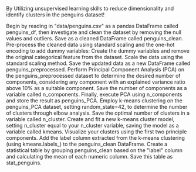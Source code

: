 By Utilizing  unsupervised learning skills to reduce dimensionality and identify clusters in the penguins dataset!

Begin by reading in "data/penguins.csv" as a pandas DataFrame called penguins_df, then investigate and clean the dataset by removing the null values and outliers. Save as a cleaned DataFrame called penguins_clean.
Pre-process the cleaned data using standard scaling and the one-hot encoding to add dummy variables:
Create the dummy variables and remove the original categorical feature from the dataset.
Scale the data using the standard scaling method.
Save the updated data as a new DataFrame called penguins_preprocessed.
Perform Principal Component Analysis (PCA) on the penguins_preprocessed dataset to determine the desired number of components, considering any component with an explained variance ratio above 10% as a suitable component. Save the number of components as a variable called n_components.
Finally, execute PCA using n_components and store the result as penguins_PCA.
Employ k-means clustering on the penguins_PCA dataset, setting random_state=42, to determine the number of clusters through elbow analysis. Save the optimal number of clusters in a variable called n_cluster.
Create and fit a new k-means cluster model, setting n_cluster equal to your n_cluster variable, saving the model as a variable called kmeans.
Visualize your clusters using the first two principle components.
Add the label column extracted from the k-means clustering (using kmeans.labels_) to the penguins_clean DataFrame.
Create a statistical table by grouping penguins_clean based on the "label" column and calculating the mean of each numeric column. Save this table as stat_penguins.
